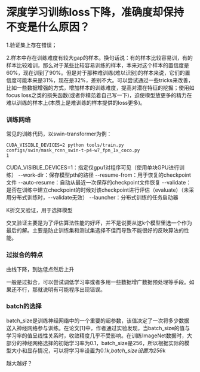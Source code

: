 # 深度学习训练loss下降，准确度却保持不变是什么原因？

1.验证集上存在错误；

2.样本中存在训练难度有较大gap的样本。换句话说：有的样本比较容易训，有的样本比较难训，那么对于某些比较容易训练的样本，本来对这个样本的置信度是60%，现在训到了90%。但是对于那种难训练(难以识别)的样本来说，它们的置信度可能本来是31%，现在是32%，差别不大。可以尝试通过一些tricks来改善，比如一些数据增强的方式，增加样本的训练难度，提高对潜在特征的挖掘；使用如focus loss之类的损失函数(或者你模范着自己写一下)，迫使模型放更多的精力在难以训练的样本上(本质上是难训练的样本提供的loss更多)。



### 训练网络

常见的训练代码，以swin-transformer为例：

```
CUDA_VISIBLE_DEVICES=2 python tools/train.py configs/swin/mask_rcnn_swin-t-p4-w7_fpn_1x_coco.py
1
```

CUDA_VISIBLE_DEVICES=1：指定仅gpu1对程序可见（使用单块GPU进行训练）
--work-dir：保存模型pth的路径
--resume-from：用于恢复的checkpoint文件
--auto-resume：自动从最近一次保存的checkpoint文件恢复
--validate：是否在训练中建立checkpoint的时候对该checkpoint进行评估（evaluate）（未采用分布式训练时，--validate无效）
--launcher：分布式训练的任务启动器

K折交叉验证，用于选择模型

交叉验证主要是为了评估算法性能的好坏，并不是说要从这k个模型里选一个作为最后的解。主要是防止训练集和测试集选择不佳而导致不能很好的反映算法的性能。





### 过拟合的特点

曲线下降，到达低点然后上升

一般是过拟合，可以尝试调低学习率或者多用一些数据增广数据预处理等手段。如果还不行，那就说明有可能程序出现错误。



### batch的选择

batch_size是训练神经网络中的一个重要的超参数，该值决定了一次将多少数据送入神经网络参与训练。在论文[1]中，作者通过实验发现，当batch_size的值与学习率的值呈线性关系时，收敛精度几乎不受影响。在训练ImageNet数据时，大部分的神经网络选择的初始学习率为0.1，batch_size是256，所以根据实际的模型大小和显存情况，可以将学习率设置为0.1*k,batch_size设置为256*k

越大越好？